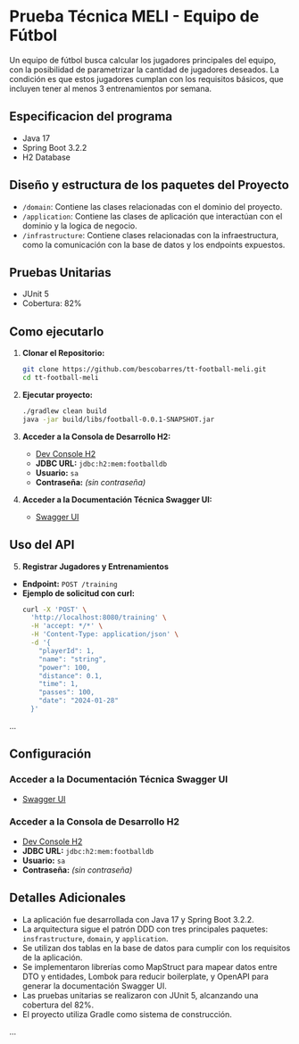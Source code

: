 # Prueba Técnica MELI - Equipo de Fútbol

Un equipo de fútbol  busca calcular 
los jugadores principales del equipo, con la posibilidad 
de parametrizar la cantidad de jugadores deseados. La condición es que estos jugadores cumplan con los requisitos básicos, 
que incluyen tener al menos 3 entrenamientos por semana.

## Especificacion del programa

- Java 17
- Spring Boot 3.2.2
- H2 Database

## Diseño y estructura de los paquetes del Proyecto

- `/domain`: Contiene las clases relacionadas con el dominio del proyecto.
- `/application`: Contiene las clases de aplicación que interactúan con el dominio y la logica de negocio.
- `/infrastructure`: Contiene clases relacionadas con la infraestructura, como la comunicación con la base de datos y los endpoints expuestos.


## Pruebas Unitarias
- JUnit 5
- Cobertura: 82%

## Como ejecutarlo

1. **Clonar el Repositorio:**
   ```bash
   git clone https://github.com/bescobarres/tt-football-meli.git
   cd tt-football-meli
   
2. **Ejecutar proyecto:**
   ```bash
   ./gradlew clean build
   java -jar build/libs/football-0.0.1-SNAPSHOT.jar


3. **Acceder a la Consola de Desarrollo H2:**
   - [Dev Console H2](http://localhost:8080/h2-console)
   - **JDBC URL:** `jdbc:h2:mem:footballdb`
   - **Usuario:** `sa`
   - **Contraseña:** _(sin contraseña)_

4. **Acceder a la Documentación Técnica Swagger UI:**
   - [Swagger UI](http://localhost:8080/swagger-ui/index.html)

## Uso del API

5. **Registrar Jugadores y Entrenamientos**

- **Endpoint:** `POST /training`
- **Ejemplo de solicitud con curl:**
  ```bash
  curl -X 'POST' \
    'http://localhost:8080/training' \
    -H 'accept: */*' \
    -H 'Content-Type: application/json' \
    -d '{
      "playerId": 1,
      "name": "string",
      "power": 100,
      "distance": 0.1,
      "time": 1,
      "passes": 100,
      "date": "2024-01-28"
    }'

...

## Configuración

### Acceder a la Documentación Técnica Swagger UI

- [Swagger UI](http://localhost:8080/swagger-ui/index.html)

### Acceder a la Consola de Desarrollo H2

- [Dev Console H2](http://localhost:8080/h2-console)
- **JDBC URL:** `jdbc:h2:mem:footballdb`
- **Usuario:** `sa`
- **Contraseña:** _(sin contraseña)_

## Detalles Adicionales

- La aplicación fue desarrollada con Java 17 y Spring Boot 3.2.2.
- La arquitectura sigue el patrón DDD con tres principales paquetes: `insfrastructure`, `domain`, y `application`.
- Se utilizan dos tablas en la base de datos para cumplir con los requisitos de la aplicación.
- Se implementaron librerías como MapStruct para mapear datos entre DTO y entidades, Lombok para reducir boilerplate, y OpenAPI para generar la documentación Swagger UI.
- Las pruebas unitarias se realizaron con JUnit 5, alcanzando una cobertura del 82%.
- El proyecto utiliza Gradle como sistema de construcción.

...




